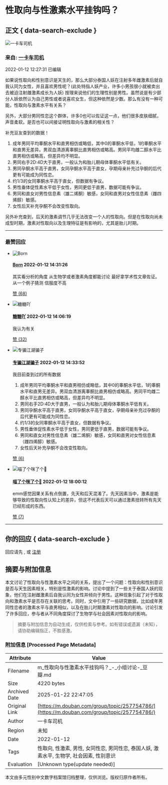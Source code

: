 # 性取向与性激素水平挂钩吗？

## 正文 { data-search-exclude }


![一卡车司机](https://img1.doubanio.com/icon/up212148925-8.jpg)

### 来自: [一卡车司机](https://www.douban.com/people/212148925/)

2022-01-12 12:27:31 已编辑

如果说性取向和性别意识是天生的，那么大部分泰国人妖在注射多年雌激素后就自我认同为女性，并且喜欢男性呢？(此处特指人妖产业，许多小男孩很小就被卖出去被迫注射雌激素成长为人妖) 按理来说他们的生理性别是男性。虽然说是有少部分人妖依然认为自己男性或者说喜欢女生，但这种依然是少数。那么有没有一种可能，性取向与激素水平有关系？

另外，大部分男同性恋这个群体，许多0也可以佐证这一点，他们很多皮肤细腻，声音柔软。是否也可以间接证明性取向与激素的相关性？

补充豆友查到的数据！

1. 成年男同平均睾酮水平和直男相仿或略低，其中0的睾酮水平低，1的睾酮水平和直男无差异。男双血清游离睾酮比直男相仿或略高。男同平均雌二醇水平比直男相仿或略高，但差异均不明显。
2. 男同右手2D:4D大于直男，一般认为和胎儿期母体睾酮水平低有关。
3. 男同孕酮水平高于直男，女同孕酮水平高于直女，孕期母亲补充过孕酮的后代更有可能成为同性恋。
4. 约1/3的女同睾酮水平高于直女，但数据有争议。
5. 男性垂体促性素水平低于女性，男同更低于直男，数据可能有争议。
6. 男同和直女对男性信息素（雄二烯酮）敏感，女同和直男对女性信息素（雌四烯醇）敏感。
7. 女性后天补充孕酮不会改变性取向。

另外补充查到，后天的激素调节几乎无法改变一个人的性取向。但是在性取向尚未成型时期，激素对性取向以及生理特征是有影响的，尤其是胎儿时期。

---

### 最赞回应

-   ![Born](https://img1.doubanio.com/icon/up228821697-9.jpg)
    
    #### [Born](https://www.douban.com/people/228821697/) 2022-01-12 14:31:26
    
    其实看分析的角度 从生物学或者激素角度都能讨论 最好拿学术性文章佐证。从一个例子猜测 信服度不高
    
    [赞 (68)](javascript:void(0);)

-   ![糖糖吖](https://img9.doubanio.com/icon/up251970472-4.jpg)
    
    #### [糖糖吖](https://www.douban.com/people/251970472/) 2022-01-12 14:06:19
    
    我认为有关
    
    [赞 (32)](javascript:void(0);)
    
-   ![专骗江湖骗子](https://img3.doubanio.com/icon/up174651541-7.jpg)
    
    #### [专骗江湖骗子](https://www.douban.com/people/Litereas/) 2022-01-12 14:33:52
    
    我目前查到过的所有数据
    
    1. 成年男同平均睾酮水平和直男相仿或略低，其中0的睾酮水平低，1的睾酮水平和直男无差异。男双血清游离睾酮比直男相仿或略高。男同平均雌二醇水平比直男相仿或略高，但差异均不明显。
    2. 男同右手2D:4D大于直男，一般认为和胎儿期母体睾酮水平低有关。
    3. 男同孕酮水平高于直男，女同孕酮水平高于直女，孕期母亲补充过孕酮的后代更有可能成为同性恋。
    4. 约1/3的女同睾酮水平高于直女，但数据有争议。
    5. 男性垂体促性素水平低于女性，男同更低于直男，数据可能有争议。
    6. 男同和直女对男性信息素（雄二烯酮）敏感，女同和直男对女性信息素（雌四烯醇）敏感。
    7. 女性后天补充孕酮不会改变性取向。

    [赞 (6)](javascript:void(0);)

-   ![喵了个咪了个💪](https://img9.doubanio.com/icon/up174026518-6.jpg)
    
    #### [喵了个咪了个💪](https://www.douban.com/people/174026518/) 2022-01-12 18:00:12
    
    emm感觉因果关系有点倒置，先天和后天混淆了。先天因素当中，激素是能够导致的性取向性认知上的差异，但这不代表后天可以通过激素扭转所有先天已经形成的东西。

    [赞 (7)](javascript:void(0);)

---

## 你的回应 { data-search-exclude }

回应请先 , 或 [注册](/accounts/register?reason=discuss)
<!-- tcd_original_link https://m.douban.com/group/topic/257754786/ -->


## 摘要与附加信息

<!-- tcd_abstract -->
本文讨论了性取向与性激素水平之间的关系，提出了一个问题：性取向和性别意识是否与天生因素相关，特别是性激素的影响。讨论中提到了一些关于泰国人妖的现象，他们在注射雌激素后自我认同为女性并倾向于男性。这种现象引起了对于性取向和激素水平是否存在关联的思考。同时，文中引用了一些研究数据，比如成年男同性恋者的激素水平与直男相似，以及在胎儿时期激素对性取向的影响。讨论引发了许多回应，参与者从不同角度探讨了生物学与社会因素对性取向的影响。
<!-- tcd_abstract_end -->

> 摘要与附加信息为自动生成，仅供检索与参考。如有错误或遗漏（未知），请协助编辑指正，不胜感激。

### 附加信息 [Processed Page Metadata]

| Attribute       | Value                                  |
|-----------------|----------------------------------------|
| Filename        | m_性取向与性激素水平挂钩吗？_-_小组讨论-_豆瓣.md                             |
| Size            | 4220 bytes                           |
| Archived Date   | 2025-01-22 22:47:05                             |
| Original Link   | [https://m.douban.com/group/topic/257754786/](https://m.douban.com/group/topic/257754786/)                       |
| Author          | 一卡车司机                               |
| Region          | 未知                               |
| Date            | 2022-01-12                                 |
| Tags            | 性取向, 性激素, 男性, 女同性恋, 男同性恋, 泰国人妖, 激素水平, 生物学, 社会因素, 性别意识                                 |
| Evaluation            | [Unknown type(update needed)]                                 |
<!-- tcd_table_end -->

本文由多元性别中文数字档案馆归档整理，仅供浏览。版权归原作者所有。
